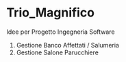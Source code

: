 # Trio_Magnifico
Idee per Progetto Ingegneria Software

1. Gestione Banco Affettati / Salumeria
2. Gestione Salone Parucchiere


